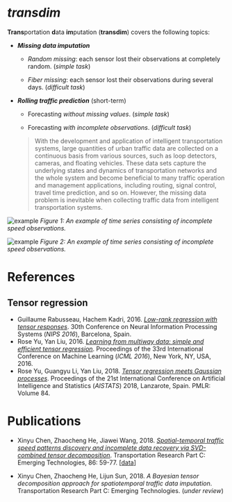 # *transdim*

**Trans**portation **d**ata **im**putation (**transdim**) covers the following topics:

 - ***Missing data imputation***
 
	- *Random missing*: each sensor lost their observations at completely random. (*simple task*)

	- *Fiber missing*: each sensor lost their observations during several days. (*difficult task*)

 - ***Rolling traffic prediction*** (short-term)
 
	- Forecasting *without missing values*. (*simple task*)

	- Forecasting *with incomplete observations*. (*difficult task*)

   >With the development and application of intelligent transportation systems, large quantities of urban traffic data are collected on a continuous basis from various sources, such as loop detectors, cameras, and floating vehicles. These data sets capture the underlying states and dynamics of transportation networks and the whole system and become beneficial to many traffic operation and management applications, including routing, signal control, travel time prediction, and so on. However, the missing data problem is inevitable when collecting traffic data from intelligent transportation systems.
 
![example](https://github.com/xinychen/transdim/blob/master/images/estimated_series1.png)
*Figure 1: An example of time series consisting of incomplete speed observations.*

![example](https://github.com/xinychen/transdim/blob/master/images/estimated_series2.png)
*Figure 2: An example of time series consisting of incomplete speed observations.*


# References

## Tensor regression

 - Guillaume Rabusseau, Hachem Kadri, 2016. [*Low-rank regression with tensor responses*](https://papers.nips.cc/paper/6302-low-rank-regression-with-tensor-responses.pdf). 30th Conference on Neural Information Processing Systems (*NIPS 2016*), Barcelona, Spain.
 - Rose Yu, Yan Liu, 2016. [*Learning from multiway data: simple and efficient tensor regression*](http://proceedings.mlr.press/v48/yu16.pdf). Proceedings of the 33rd International Conference on Machine Learning (*ICML 2016*), New York, NY, USA, 2016.
 - Rose Yu, Guangyu Li, Yan Liu, 2018. [*Tensor regression meets Gaussian processes*](http://proceedings.mlr.press/v84/yu18a/yu18a.pdf). Proceedings of the 21st International Conference on Artificial Intelligence and Statistics (*AISTATS*) 2018, Lanzarote, Spain. PMLR: Volume 84.
 
# Publications

 - Xinyu Chen, Zhaocheng He, Jiawei Wang, 2018. [*Spatial-temporal traffic speed patterns discovery and incomplete data recovery via SVD-combined tensor decomposition*](https://doi.org/10.1016/j.trc.2017.10.023). Transportation Research Part C: Emerging Technologies, 86: 59-77. [[data](https://doi.org/10.5281/zenodo.1205228)]

 - Xinyu Chen, Zhaocheng He, Lijun Sun, 2018. *A Bayesian tensor decomposition approach for spatiotemporal traffic data imputation*. Transportation Research Part C: Emerging Technologies. (*under review*)


